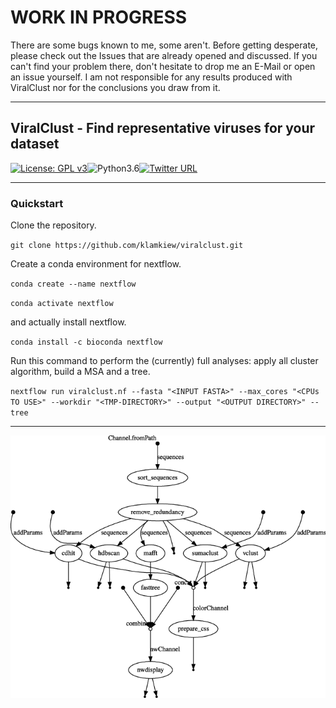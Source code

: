 # WORK IN PROGRESS
There are some bugs known to me, some aren't. Before getting desperate, please check out the Issues that are already opened and discussed. If you can't find your problem there, don't hesitate to drop me an E-Mail or open an issue yourself.
I am not responsible for any results produced with ViralClust nor for the conclusions you draw from it.

***
## ViralClust - Find representative viruses for your dataset
[![License: GPL v3](https://img.shields.io/badge/License-GPL%20v3-blue.svg)](https://www.gnu.org/licenses/gpl-3.0)![Python3.6](https://img.shields.io/badge/Language-Python_3.6-steelblue.svg)[![Twitter URL](https://img.shields.io/twitter/url/https/twitter.com/klamkiewicz?label=%40klamkiewicz&style=social)](https://twitter.com/klamkiewicz)

***

### Quickstart


Clone the repository.

`git clone https://github.com/klamkiew/viralclust.git`

Create a conda environment for nextflow.

`conda create --name nextflow`

`conda activate nextflow`

and actually install nextflow.

`conda install -c bioconda nextflow`


Run this command to perform the (currently) full analyses: apply all cluster algorithm, build a MSA and a tree.

`nextflow run viralclust.nf --fasta "<INPUT FASTA>" --max_cores "<CPUs TO USE>" --workdir "<TMP-DIRECTORY>" --output "<OUTPUT DIRECTORY>" --tree`

---

![Workflow graph](/pic/flowchart.png)